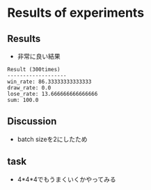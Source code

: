 # Results of experiments

## Results
- 非常に良い結果
```
Result (300times)
-------------------
win_rate: 86.33333333333333
draw_rate: 0.0
lose_rate: 13.666666666666666
sum: 100.0
```

## Discussion 
- batch sizeを2にしたため

## task 
- 4\*4\*4でもうまくいくかやってみる



